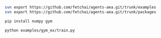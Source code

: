 ``` bash
svn export https://github.com/fetchai/agents-aea.git/trunk/examples
svn export https://github.com/fetchai/agents-aea.git/trunk/packages
```
``` bash
pip install numpy gym
```
``` bash
python examples/gym_ex/train.py
```
